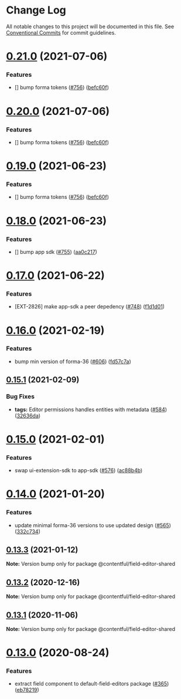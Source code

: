 # Change Log

All notable changes to this project will be documented in this file.
See [Conventional Commits](https://conventionalcommits.org) for commit guidelines.

# [0.21.0](https://github.com/contentful/field-editors/compare/@contentful/field-editor-shared@0.18.0...@contentful/field-editor-shared@0.21.0) (2021-07-06)


### Features

* [] bump forma tokens ([#756](https://github.com/contentful/field-editors/issues/756)) ([befc60f](https://github.com/contentful/field-editors/commit/befc60f9f495b0d1e072e9cba969d139da8f674a))





# [0.20.0](https://github.com/contentful/field-editors/compare/@contentful/field-editor-shared@0.18.0...@contentful/field-editor-shared@0.20.0) (2021-07-06)


### Features

* [] bump forma tokens ([#756](https://github.com/contentful/field-editors/issues/756)) ([befc60f](https://github.com/contentful/field-editors/commit/befc60f9f495b0d1e072e9cba969d139da8f674a))





# [0.19.0](https://github.com/contentful/field-editors/compare/@contentful/field-editor-shared@0.18.0...@contentful/field-editor-shared@0.19.0) (2021-06-23)


### Features

* [] bump forma tokens ([#756](https://github.com/contentful/field-editors/issues/756)) ([befc60f](https://github.com/contentful/field-editors/commit/befc60f9f495b0d1e072e9cba969d139da8f674a))





# [0.18.0](https://github.com/contentful/field-editors/compare/@contentful/field-editor-shared@0.17.0...@contentful/field-editor-shared@0.18.0) (2021-06-23)


### Features

* [] bump app sdk ([#755](https://github.com/contentful/field-editors/issues/755)) ([aa0c217](https://github.com/contentful/field-editors/commit/aa0c2179d4edbb1a37453e1e3bdf0ae11991166f))





# [0.17.0](https://github.com/contentful/field-editors/compare/@contentful/field-editor-shared@0.16.0...@contentful/field-editor-shared@0.17.0) (2021-06-22)


### Features

* [EXT-2826] make app-sdk a peer depedency ([#748](https://github.com/contentful/field-editors/issues/748)) ([f1d1d01](https://github.com/contentful/field-editors/commit/f1d1d01d89d59d70ab2c831a513ab2580ea64d7e))





# [0.16.0](https://github.com/contentful/field-editors/compare/@contentful/field-editor-shared@0.15.1...@contentful/field-editor-shared@0.16.0) (2021-02-19)


### Features

* bump min version of forma-36 ([#606](https://github.com/contentful/field-editors/issues/606)) ([fd57c7a](https://github.com/contentful/field-editors/commit/fd57c7a4312766af38c01507f17706ab22992617))





## [0.15.1](https://github.com/contentful/field-editors/compare/@contentful/field-editor-shared@0.15.0...@contentful/field-editor-shared@0.15.1) (2021-02-09)


### Bug Fixes

* **tags:** Editor permissions handles entities with metadata ([#584](https://github.com/contentful/field-editors/issues/584)) ([32636da](https://github.com/contentful/field-editors/commit/32636daf05e0ba9abb47eafe9893850db2c6601f))





# [0.15.0](https://github.com/contentful/field-editors/compare/@contentful/field-editor-shared@0.14.0...@contentful/field-editor-shared@0.15.0) (2021-02-01)


### Features

* swap ui-extension-sdk to app-sdk ([#576](https://github.com/contentful/field-editors/issues/576)) ([ac88b4b](https://github.com/contentful/field-editors/commit/ac88b4bd4573a72f521246fc8fcc873520ca90d4))





# [0.14.0](https://github.com/contentful/field-editors/compare/@contentful/field-editor-shared@0.13.3...@contentful/field-editor-shared@0.14.0) (2021-01-20)


### Features

* update minimal forma-36 versions to use updated design ([#565](https://github.com/contentful/field-editors/issues/565)) ([332c734](https://github.com/contentful/field-editors/commit/332c734bfaf54f0e9773fcbb460d743b1f5459ec))





## [0.13.3](https://github.com/contentful/field-editors/compare/@contentful/field-editor-shared@0.13.2...@contentful/field-editor-shared@0.13.3) (2021-01-12)

**Note:** Version bump only for package @contentful/field-editor-shared





## [0.13.2](https://github.com/contentful/field-editors/compare/@contentful/field-editor-shared@0.13.1...@contentful/field-editor-shared@0.13.2) (2020-12-16)

**Note:** Version bump only for package @contentful/field-editor-shared





## [0.13.1](https://github.com/contentful/field-editors/compare/@contentful/field-editor-shared@0.13.0...@contentful/field-editor-shared@0.13.1) (2020-11-06)

**Note:** Version bump only for package @contentful/field-editor-shared





# [0.13.0](https://github.com/contentful/field-editors/compare/@contentful/field-editor-shared@0.12.0...@contentful/field-editor-shared@0.13.0) (2020-08-24)


### Features

* extract field component to default-field-editors package ([#365](https://github.com/contentful/field-editors/issues/365)) ([eb78219](https://github.com/contentful/field-editors/commit/eb78219d52c3dcfb91824f3106f44312aaaf1f8e))

